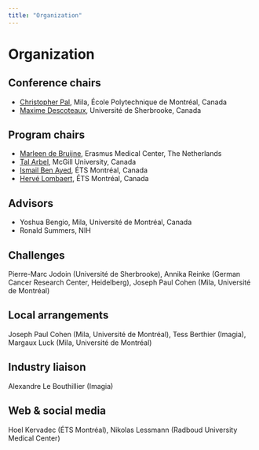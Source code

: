 ```yaml
---
title: "Organization"
---
```


# Organization

## Conference chairs
* [Christopher Pal](http://www.professeurs.polymtl.ca/christopher.pal/), Mila, École Polytechnique de Montréal, Canada
* [Maxime Descoteaux](https://www.usherbrooke.ca/sciences/personnel/informatique/professeurs/professeurs/maxime-descoteaux/), Université de Sherbrooke, Canada


## Program chairs
* [Marleen de Bruijne](http://bigr.nl/people/MarleendeBruijne/), Erasmus Medical Center, The Netherlands
* [Tal Arbel](http://www.cim.mcgill.ca/~arbel/), McGill University, Canada
* [Ismail Ben Ayed](https://profs.etsmtl.ca/ibenayed/), ÉTS Montréal, Canada
* [Hervé Lombaert](https://profs.etsmtl.ca/hlombaert/), ÉTS Montréal, Canada

## Advisors
* Yoshua Bengio, Mila, Université de Montréal, Canada
* Ronald Summers, NIH

## Challenges
Pierre-Marc Jodoin (Université de Sherbrooke), Annika Reinke (German Cancer Research Center, Heidelberg), Joseph Paul Cohen (Mila, Université de Montréal)

## Local arrangements
Joseph Paul Cohen (Mila, Université de Montréal), Tess Berthier (Imagia), Margaux Luck (Mila, Université de Montréal)

## Industry liaison
Alexandre Le Bouthillier (Imagia)

## Web & social media
Hoel Kervadec (ÉTS Montréal), Nikolas Lessmann (Radboud University Medical Center)